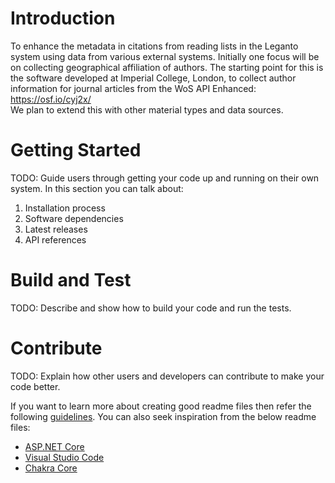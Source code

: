 # Introduction 
To enhance the metadata in citations from reading lists in the Leganto system using data from various external systems. 
Initially one focus will be on collecting geographical affiliation of authors. 
The starting point for this is the software developed at Imperial College, London, to collect author information for journal articles from the WoS API Enhanced: 
https://osf.io/cyj2x/  
We plan to extend this with other material types and data sources. 

# Getting Started
TODO: Guide users through getting your code up and running on their own system. In this section you can talk about:
1.	Installation process
2.	Software dependencies
3.	Latest releases
4.	API references

# Build and Test
TODO: Describe and show how to build your code and run the tests. 

# Contribute
TODO: Explain how other users and developers can contribute to make your code better. 

If you want to learn more about creating good readme files then refer the following [guidelines](https://docs.microsoft.com/en-us/azure/devops/repos/git/create-a-readme?view=azure-devops). You can also seek inspiration from the below readme files:
- [ASP.NET Core](https://github.com/aspnet/Home)
- [Visual Studio Code](https://github.com/Microsoft/vscode)
- [Chakra Core](https://github.com/Microsoft/ChakraCore)